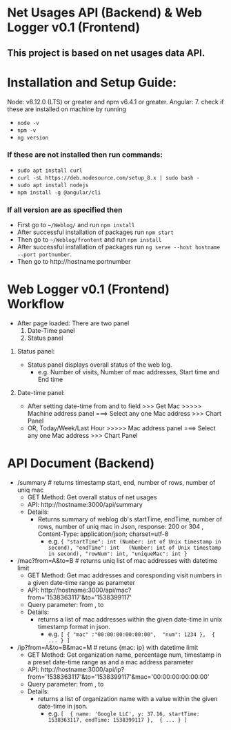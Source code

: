 # Net Usages API (Backend) &  Web Logger v0.1 (Frontend)

## This project is based on net usages data API.

# Installation and Setup Guide:
Node: v8.12.0 (LTS) or greater and npm v6.4.1 or greater.
Angular: 7. check if these are installed on machine by running

* `node -v`
* `npm -v`
* `ng version`

### If these are not installed then run commands:

* `sudo apt install curl`
* `curl -sL https://deb.nodesource.com/setup_8.x | sudo bash -`
* `sudo apt install nodejs`
* `npm install -g @angular/cli`

### If all version are as specified then

* First go to `~/Weblog/` and run `npm install`
* After successful installation of packages run `npm start`
* Then go to `~/Weblog/frontent` and run `npm install`
* After successful installation of packages run `ng serve --host hostname --port portnumber`.
* Then go to http://hostname:portnumber


# Web Logger v0.1 (Frontend) Workflow
* After page loaded: There are two panel 
  1. Date-Time panel
  2. Status panel

1. Status panel:
    * Status panel displays overall status of the web log.
        * e.g. Number of visits, Number of mac addresses, Start time and End time
  
2. Date-time panel:
    * After setting date-time from and to field >>> Get Mac >>>>> Machine address panel ===> Select any one Mac address >>> Chart Panel
    * OR, Today/Week/Last Hour >>>>> Mac address panel ===> Select any one Mac address >>> Chart Panel


# API Document (Backend)
* /summary # returns timestamp start, end, number of rows, number of uniq mac
    * GET Method: Get overall status of net usages
    * API: http://hostname:3000/api/summary
    * Details:
        * Returns summary of weblog db's startTime, endTime, number of rows, number of uniq mac in Json, response: 200 or 304 , Content-Type: application/json; charset=utf-8
            * e.g. ```{
                        "startTime": int (Number: int of Unix timestamp in second),
                        "endTime": int   (Number: int of Unix timestamp in second),
                        "rowNum": int,
                        "uniqueMac": int
                    } ```
* /mac?from=A&to=B # returns uniq list of mac addresses with datetime limit
    * GET Method: Get mac addresses and coresponding visit numbers in a given date-time range as parameter
    * API: http://hostname:3000/api/mac?from='1538363117'&to='1538399117'
    * Query parameter: from , to
    * Details:
        * returns a list of mac addresses within the given date-time in unix timestamp format in json.
            * e.g. ```[
                        {
                            "mac" :"00:00:00:00:00:00", 
                            "num": 1234
                        }, 
                        { ... }
                    ]```
* /ip?from=A&to=B&mac=M # retuns {mac: ip} with datetime limit
    * GET Method: Get organization name, percentage num, timestamp in a preset date-time range as and a mac address parameter
    * API: http://hostname:3000/api/ip?from='1538363117'&to='1538399117'&mac='00:00:00:00:00:00'
    * Query parameter: from , to
    * Details:
        * returns a list of organization name with a value within the given date-time in json.
            * e.g. ```[ 
                        { name: 'Google LLC', y: 37.16, startTime: 1538363117, endTime: 1538399117 }, 
                        { ... }
                    ]```




